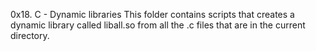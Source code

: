 0x18. C - Dynamic libraries
This folder contains scripts that creates a dynamic library called liball.so from all the .c files that are in the current directory.
